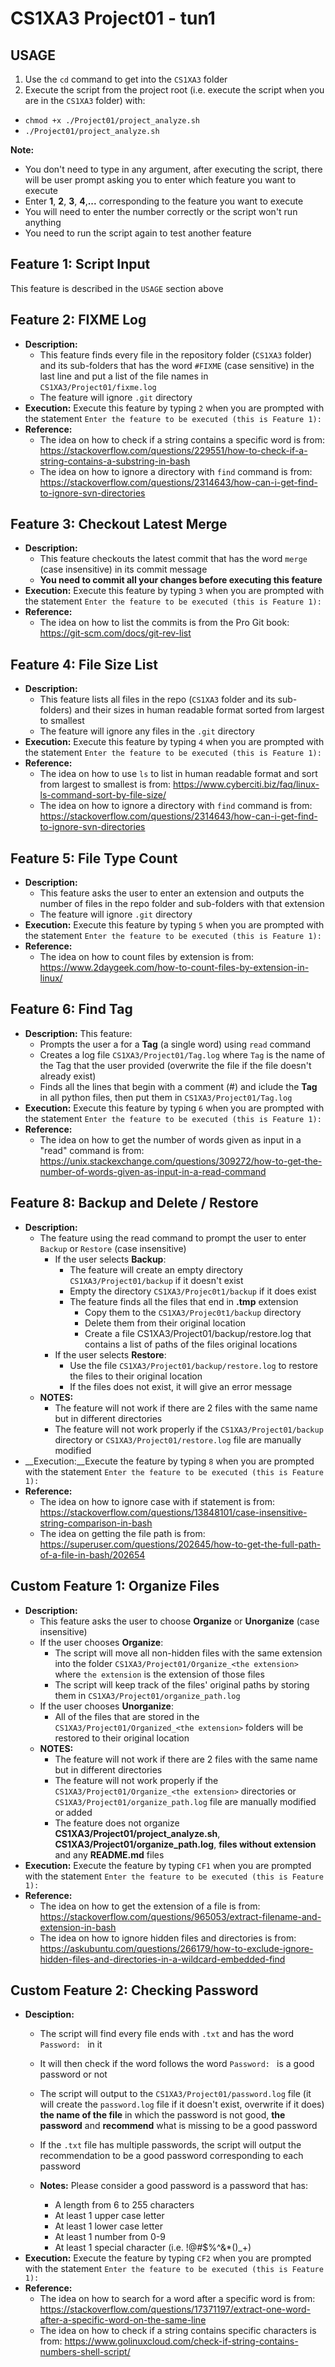 # CS1XA3 Project01 - tun1

## USAGE
1. Use the `cd` command to get into the `CS1XA3` folder
2. Execute the script from the project root (i.e. execute the script when you are in the `CS1XA3` folder) with:
* `chmod +x ./Project01/project_analyze.sh`
* `./Project01/project_analyze.sh`
   
**Note:** 
* You don't need to type in any argument, after executing the script, there will be user prompt asking you to enter which feature you want to execute
* Enter __1__, __2__, __3__, __4__,__...__ corresponding to the feature you want to execute
* You will need to enter the number correctly or the script won't run anything
* You need to run the script again to test another feature

## Feature 1: Script Input
This feature is described in the `USAGE` section above

## Feature 2: FIXME Log
* __Description:__ 
    * This feature finds every file in the repository folder (`CS1XA3` folder) and its sub-folders that has the word `#FIXME` (case sensitive) in the last line and put a list of the file names in `CS1XA3/Project01/fixme.log`
    * The feature will ignore `.git` directory
* __Execution:__ Execute this feature by typing `2` when you are prompted with the statement `Enter the feature to be executed (this is Feature 1): `
* __Reference:__ 
    * The idea on how to check if a string contains a specific word is from: https://stackoverflow.com/questions/229551/how-to-check-if-a-string-contains-a-substring-in-bash
    * The idea on how to ignore a directory with `find` command is from: https://stackoverflow.com/questions/2314643/how-can-i-get-find-to-ignore-svn-directories


## Feature 3: Checkout Latest Merge
* __Description:__ 
    * This feature checkouts the latest commit that has the word `merge` (case insensitive) in its commit message
    * __You need to commit all your changes before executing this feature__
* __Execution:__ Execute this feature by typing `3` when you are prompted with the statement `Enter the feature to be executed (this is Feature 1): `
* __Reference:__ 
    * The idea on how to list the commits is from the Pro Git book: https://git-scm.com/docs/git-rev-list


## Feature 4: File Size List
* __Description:__ 
    * This feature lists all files in the repo (`CS1XA3` folder and its sub-folders) and their sizes in human readable format sorted from largest to smallest
    * The feature will ignore any files in the `.git` directory
* __Execution:__ Execute this feature by typing `4` when you are prompted with the statement `Enter the feature to be executed (this is Feature 1): `
* __Reference:__
    * The idea on how to use `ls` to list in human readable format and sort from largest to smallest is from: https://www.cyberciti.biz/faq/linux-ls-command-sort-by-file-size/
    * The idea on how to ignore a directory with `find` command is from: https://stackoverflow.com/questions/2314643/how-can-i-get-find-to-ignore-svn-directories

## Feature 5: File Type Count
* __Description:__ 
    * This feature asks the user to enter an extension and outputs the number of files in the repo folder and sub-folders with that extension
    * The feature will ignore `.git` directory
* __Execution:__ Execute this feature by typing `5` when you are prompted with the statement `Enter the feature to be executed (this is Feature 1): `
* __Reference:__
    * The idea on how to count files by extension is from: https://www.2daygeek.com/how-to-count-files-by-extension-in-linux/

## Feature 6: Find Tag
* __Description:__ This feature:
    * Prompts the user a for a __Tag__ (a single word) using `read` command
    * Creates a log file `CS1XA3/Project01/Tag.log` where `Tag` is the name of the Tag that the user provided (overwrite the file if the file doesn't already exist)
    * Finds all the lines that begin with a comment (#) and iclude the __Tag__ in all python files, then put them in `CS1XA3/Project01/Tag.log` 
* __Execution:__ Execute this feature by typing `6` when you are prompted with the statement `Enter the feature to be executed (this is Feature 1): ` 
* __Reference:__
    * The idea on how to get the number of words given as input in a "read" command is from: https://unix.stackexchange.com/questions/309272/how-to-get-the-number-of-words-given-as-input-in-a-read-command

## Feature 8: Backup and Delete / Restore
* __Description:__
    * The feature using the read command to prompt the user to enter `Backup` or `Restore` (case insensitive) 
        * If the user selects __Backup__:
            * The feature will create an empty directory `CS1XA3/Project01/backup` if it doesn't exist
            * Empty the directory `CS1XA3/Projec0t1/backup` if it does exist
            * The feature finds all the files that end in __.tmp__ extension
                * Copy them to the `CS1XA3/Projec0t1/backup` directory
                * Delete them from their original location
                * Create a file CS1XA3/Project01/backup/restore.log that contains a list of paths of the files original locations
        * If the user selects __Restore__:
            * Use the file `CS1XA3/Project01/backup/restore.log` to restore the files to their original location
            * If the files does not exist, it will give an error message
    * __NOTES:__
        * The feature will not work if there are 2 files with the same name but in different directories
        * The feature will not work properly if the `CS1XA3/Project01/backup` directory or `CS1XA3/Project01/restore.log` file are manually modified
* __Execution:__Execute the feature by typing `8` when you are prompted with the statement `Enter the feature to be executed (this is Feature 1): `
* __Reference:__
    * The idea on how to ignore case with if statement is from: https://stackoverflow.com/questions/13848101/case-insensitive-string-comparison-in-bash
    * The idea on getting the file path is from: https://superuser.com/questions/202645/how-to-get-the-full-path-of-a-file-in-bash/202654


## Custom Feature 1: Organize Files
* __Description:__
    * This feature asks the user to choose __Organize__ or __Unorganize__ (case insensitive)
    * If the user chooses __Organize__:
        * The script will move all non-hidden files with the same extension into the folder `CS1XA3/Project01/Organize_<the extension>` where `the extension` is the extension of those files
        * The script will keep track of the files' original paths by storing them in `CS1XA3/Project01/organize_path.log` 
    * If the user chooses __Unorganize__:
        * All of the files that are stored in the `CS1XA3/Project01/Organized_<the extension>` folders will be restored to their original location
    * __NOTES:__
        * The feature will not work if there are 2 files with the same name but in different directories
        * The feature will not work properly if the `CS1XA3/Project01/Organize_<the extension>` directories or `CS1XA3/Project01/organize_path.log` file are manually modified or added
        * The feature does not organize __CS1XA3/Project01/project_analyze.sh__, __CS1XA3/Project01/organize_path.log__, __files without extension__ and any __README.md__ files
* __Execution:__ Execute the feature by typing `CF1` when you are prompted with the statement `Enter the feature to be executed (this is Feature 1): `
* __Reference:__
    * The idea on how to get the extension of a file is from: https://stackoverflow.com/questions/965053/extract-filename-and-extension-in-bash
    * The idea on how to ignore hidden files and directories is from: https://askubuntu.com/questions/266179/how-to-exclude-ignore-hidden-files-and-directories-in-a-wildcard-embedded-find

## Custom Feature 2: Checking Password
* __Desciption:__ 
    * The script will find every file ends with `.txt` and has the word `Password: ` in it
    * It will then check if the word follows the word `Password: ` is a good password or not
    * The script will output to the `CS1XA3/Project01/password.log` file (it will create the `password.log` file if it doesn't exist, overwrite if it does) __the name of the file__ in which the password is not good, __the password__ and __recommend__ what is missing to be a good password
    * If the `.txt` file has multiple passwords, the script will output the recommendation to be a good password corresponding to each password

    * __Notes:__ Please consider a good password is a password that has:
        * A length from 6 to 255 characters
        * At least 1 upper case letter
        * At least 1 lower case letter
        * At least 1 number from 0-9
        * At least 1 special character (i.e. !@#$%^&*()_+)
* __Execution:__ Execute the feature by typing `CF2` when you are prompted with the statement `Enter the feature to be executed (this is Feature 1): `
* __Reference:__
    * The idea on how to search for a word after a specific word is from: https://stackoverflow.com/questions/17371197/extract-one-word-after-a-specific-word-on-the-same-line
    * The idea on how to check if a string contains specific characters is from: https://www.golinuxcloud.com/check-if-string-contains-numbers-shell-script/
